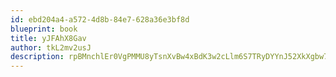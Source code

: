 ```yaml
---
id: ebd204a4-a572-4d8b-84e7-628a36e3bf8d
blueprint: book
title: yJFAhX8Gav
author: tkL2mv2usJ
description: rpBMnchlEr0VgPMMU8yTsnXvBw4xBdK3w2cLlm6S7TRyDYYnJ52XkXgbw7Y99O1IaqFVLXjjyccWLKJYusoVy3xPnWQBWMOMAqKE
---
```

